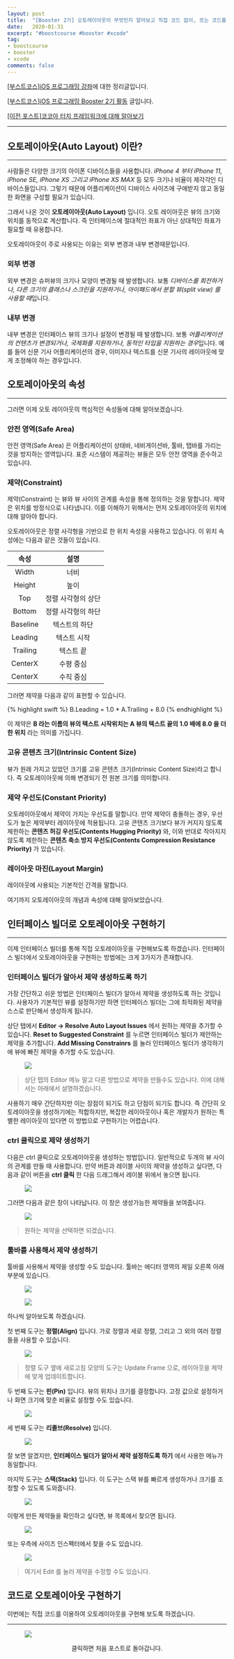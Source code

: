 ```yaml
---
layout: post
title:  "[Booster 2기] 오토레이아웃이 무엇인지 알아보고 직접 코드 없이, 또는 코드를 사용해서 구현해보기"
date:   2020-01-31
excerpt: "#boostcourse #booster #xcode"
tag:
- boostcourse
- booster
- xcode
comments: false
---
```


[[부스트코스]iOS 프로그래밍 강좌](https://www.edwith.org/boostcourse-ios/)에 대한 정리글입니다.

[[부스트코스]iOS 프로그래밍 Booster 2기 활동](https://woojin-hwang.github.io/boostcourse-ios/) 글입니다.

[[이전 포스트]코코아 터치 프레임워크에 대해 알아보기](https://woojin-hwang.github.io/xcode-cocoa/)

---

## 오토레이아웃(Auto Layout) 이란?

---

사람들은 다양한 크기의 아이폰 디바이스들을 사용합니다. *iPhone 4 부터 iPhone 11, iPhone SE, iPhone XS 그리고 iPhone XS MAX* 등 모두 크기나 비율이 제각각인 디바이스들입니다. 그렇기 때문에 어플리케이션이 디바이스 사이즈에 구애받지 않고 동일한 화면을 구성할 필요가 있습니다.

그래서 나온 것이 **오토레이아웃(Auto Layout)** 입니다. 오토 레이아웃은 뷰의 크기와 위치를 동적으로 계산합니다. 즉 인터페이스에 절대적인 좌표가 아닌 상대적인 좌표가 필요할 때 유용합니다.

오토레이아웃이 주로 사용되는 이유는 외부 변경과 내부 변경때문입니다.

### 외부 변경

외부 변경은 슈퍼뷰의 크기나 모양이 변경될 때 발생합니다. 보통 *디바이스를 회전하거나, 다른 크기의 클래스나 스크린을 지원하거나, 아이패드에서 분할 뷰(split view) 를 사용할 때*입니다.

### 내부 변경

내부 변경은 인터페이스 뷰의 크기나 설정이 변경될 때 발생합니다. 보통  *어플리케이션의 컨텐츠가 변경되거나, 국제화를 지원하거나, 동적인 타입을 지원하는 경우*입니다. 예를 들어 신문 기사 어플리케이션의 경우, 이미지나 텍스트를 신문 기사의 레이아웃에 맞게 조정해야 하는 경우입니다.

## 오토레이아웃의 속성

---

그러면 이제 오토 레이아웃의 핵심적인 속성들에 대해 알아보겠습니다.

### 안전 영역(Safe Area)

안전 영역(Safe Area) 은 어플리케이션이 상태바, 네비게이션바, 툴바, 탭바를 가리는 것을 방지하는 영역입니다. 표준 시스템이 제공하는 뷰들은 모두 안전 영역을 준수하고 있습니다.


### 제약(Constraint)

제약(Constraint) 는 뷰와 뷰 사이의 관계를 속성을 통해 정의하는 것을 말합니다. 제약은 위치를 방정식으로 나타냅니다. 이를 이해하기 위해서는 먼저 오토레이아웃의 위치에 대해 알아야 합니다.

오토레이아웃은 정렬 사각형을 기반으로 한 위치 속성을 사용하고 있습니다. 이 위치 속성에는 다음과 같은 것들이 있습니다.

| <center>속성</center> | <center>설명</center> |
|:--------|:--------:|
| <center>Width</center> | <center>너비</center> |
| <center>Height</center> | <center>높이</center> |
| <center>Top</center> | <center>정렬 사각형의 상단</center> |
| <center>Bottom</center> | <center>정렬 사각형의 하단</center> |
| <center>Baseline</center> | <center>텍스트의 하단</center> |
| <center>Leading</center> | <center>텍스트 시작</center> |
| <center>Trailing</center> | <center>텍스트 끝</center> |
| <center>CenterX</center> | <center>수평 중심</center> |
| <center>CenterX</center> | <center>수직 중심</center> |

그러면 제약을 다음과 같이 표현할 수 있습니다.

{% highlight swift %}
B.Leading = 1.0 * A.Trailing + 8.0
{% endhighlight %}

이 제약은 **B 라는 이름의 뷰의 텍스트 시작위치는 A 뷰의 텍스트 끝의 1.0 배에 8.0 을 더한 위치** 라는 의미를 가집니다.

### 고유 콘텐츠 크기(Intrinsic Content Size)

뷰가 원래 가지고 있었던 크기를 고유 콘텐츠 크기(Intrinsic Content Size)라고 합니다. 즉 오토레이아웃에 의해 변경되기 전 원본 크기를 의미합니다.

### 제약 우선도(Constant Priority)

오토레이아웃에서 제약이 가지는 우선도를 말합니다. 만약 제약이 충돌하는 경우, 우선도가 높은 제약부터 레이아웃에 적용됩니다. 고유 콘텐츠 크기보다 뷰가 커지지 않도록 제한하는 **콘텐츠 허깅 우선도(Contents Hugging Priority)** 와, 이와 반대로 작아지지 않도록 제한하는 **콘텐츠 축소 방지 우선도(Contents Compression Resistance Priority)** 가 있습니다.

### 레이아웃 마진(Layout Margin)

레이아웃에 사용되는 기본적인 간격을 말합니다.

여기까지 오토레이아웃의 개념과 속성에 대해 알아보았습니다.

## 인터페이스 빌더로 오토레이아웃 구현하기

---

이제 인터페이스 빌더를 통해 직접 오토레이아웃을 구현해보도록 하겠습니다. 인터페이스 빌더에서 오토레이아웃을 구현하는 방법에는 크게 3가지가 존재합니다.

### 인터페이스 빌더가 알아서 제약 생성하도록 하기

가장 간단하고 쉬운 방법은 인터페이스 빌더가 알아서 제약을 생성하도록 하는 것입니다. 사용자가 기본적인 뷰를 설정하기만 하면 인터페이스 빌더는 그에 최적화된 제약을 스스로 판단해서 생성하게 됩니다.

상단 탭에서 **Editor -> Resolve Auto Layout Issues** 에서 원하는 제약을 추가할 수 있습니다. **Reset to Suggested Constraint** 를 누르면 인터페이스 빌더가 제안하는 제약을 추가합니다. **Add Missing Constrainrs** 를 눌러 인터페이스 빌더가 생각하기에 뷰에 빠진 제약을 추가할 수도 있습니다.

<figure>
  <a href="https://raw.githubusercontent.com/woojin-hwang/woojin-hwang.github.io/master/_posts/img/xcode-autolayout/resolve_autolayout.png"><img src="https://raw.githubusercontent.com/woojin-hwang/woojin-hwang.github.io/master/_posts/img/xcode-autolayout/resolve_autolayout.png"></a>
</figure>

> 상단 탭의 Editor 메뉴 말고 다른 방법으로 제약을 만들수도 있습니다. 이에 대해서는 아래에서 설명하겠습니다.

사용하기 매우 간단하지만 이는 장점이 되기도 하고 단점이 되기도 합니다. 즉 간단히 오토레이아웃을 생성하기에는 적합하지만, 복잡한 레이아웃이나 혹은 개발자가 원하는 특별한 레이아웃이 있다면 이 방법으로 구현하기는 어렵습니다.

### ctrl 클릭으로 제약 생성하기

다음은 ctrl 클릭으로 오토레이아웃을 생성하는 방법입니다. 일반적으로 두개의 뷰 사이의 관계를 만들 때 사용합니다. 만약 버튼과 레이블 사이의 제약을 생성하고 싶다면, 다음과 같이 버튼을 **ctrl 클릭** 한 다음 드래그해서 레이블 위에서 놓으면 됩니다.

<figure>
  <a href="https://raw.githubusercontent.com/woojin-hwang/woojin-hwang.github.io/master/_posts/img/xcode-autolayout/ctrl_autolayout.png"><img src="https://raw.githubusercontent.com/woojin-hwang/woojin-hwang.github.io/master/_posts/img/xcode-autolayout/ctrl_autolayout.png"></a>
</figure>

그러면 다음과 같은 창이 나타납니다. 이 창은 생성가능한 제약들을 보여줍니다.

<figure>
  <a href="https://raw.githubusercontent.com/woojin-hwang/woojin-hwang.github.io/master/_posts/img/xcode-autolayout/ctrl_autolayout2.png"><img src="https://raw.githubusercontent.com/woojin-hwang/woojin-hwang.github.io/master/_posts/img/xcode-autolayout/ctrl_autolayout2.png"></a>
</figure>

> 원하는 제약을 선택하면 되겠습니다.

### 툴바를 사용해서 제약 생성하기

툴바를 사용해서 제약을 생성할 수도 있습니다. 툴바는 에디터 영역의 제일 오른쪽 아래 부분에 있습니다.

<figure>
  <a href="https://raw.githubusercontent.com/woojin-hwang/woojin-hwang.github.io/master/_posts/img/xcode-autolayout/toolbar.png"><img src="https://raw.githubusercontent.com/woojin-hwang/woojin-hwang.github.io/master/_posts/img/xcode-autolayout/toolbar.png"></a>
</figure>

<figure>
  <a href="https://raw.githubusercontent.com/woojin-hwang/woojin-hwang.github.io/master/_posts/img/xcode-autolayout/toolbar2.png"><img src="https://raw.githubusercontent.com/woojin-hwang/woojin-hwang.github.io/master/_posts/img/xcode-autolayout/toolbar2.png"></a>
</figure>

하나씩 알아보도록 하겠습니다.

첫 번째 도구는 **정렬(Align)** 입니다. 가로 정렬과 세로 정렬, 그리고 그 외의 여러 정렬들을 사용할 수 있습니다.

<figure>
  <a href="https://raw.githubusercontent.com/woojin-hwang/woojin-hwang.github.io/master/_posts/img/xcode-autolayout/align.png"><img src="https://raw.githubusercontent.com/woojin-hwang/woojin-hwang.github.io/master/_posts/img/xcode-autolayout/align.png"></a>
</figure>

> 정렬 도구 옆에 새로고침 모양의 도구는 Update Frame 으로, 레이아웃을 제약에 맞게 업데이트합니다.

두 번째 도구는 **핀(Pin)** 입니다. 뷰의 위치나 크기를 결정합니다. 고정 값으로 설정하거나 화면 크기에 맞춘 비율로 설정할 수도 있습니다.

<figure>
  <a href="https://raw.githubusercontent.com/woojin-hwang/woojin-hwang.github.io/master/_posts/img/xcode-autolayout/pin.png"><img src="https://raw.githubusercontent.com/woojin-hwang/woojin-hwang.github.io/master/_posts/img/xcode-autolayout/pin.png"></a>
</figure>

세 번째 도구는 **리졸브(Resolve)** 입니다.

<figure>
  <a href="https://raw.githubusercontent.com/woojin-hwang/woojin-hwang.github.io/master/_posts/img/xcode-autolayout/resolve.png"><img src="https://raw.githubusercontent.com/woojin-hwang/woojin-hwang.github.io/master/_posts/img/xcode-autolayout/resolve.png"></a>
</figure>

잘 보면 알겠지만, **인터페이스 빌더가 알아서 제약 설정하도록 하기** 에서 사용한 메뉴가 동일합니다.

마지막 도구는 **스택(Stack)** 입니다. 이 도구는 스택 뷰를 빠르게 생성하거나 크기를 조정할 수 있도록 도와줍니다.

<figure>
  <a href="https://raw.githubusercontent.com/woojin-hwang/woojin-hwang.github.io/master/_posts/img/xcode-autolayout/stack.png"><img src="https://raw.githubusercontent.com/woojin-hwang/woojin-hwang.github.io/master/_posts/img/xcode-autolayout/stack.png"></a>
</figure>

이렇게 만든 제약들을 확인하고 싶다면, 뷰 목록에서 찾으면 됩니다.

<figure>
  <a href="https://raw.githubusercontent.com/woojin-hwang/woojin-hwang.github.io/master/_posts/img/xcode-autolayout/view.png"><img src="https://raw.githubusercontent.com/woojin-hwang/woojin-hwang.github.io/master/_posts/img/xcode-autolayout/view.png"></a>
</figure>

또는 우측에 사이즈 인스펙터에서 찾을 수도 있습니다.

<figure>
  <a href="https://raw.githubusercontent.com/woojin-hwang/woojin-hwang.github.io/master/_posts/img/xcode-autolayout/inspector.png"><img src="https://raw.githubusercontent.com/woojin-hwang/woojin-hwang.github.io/master/_posts/img/xcode-autolayout/inspector.png"></a>
</figure>

> 여기서 Edit 를 눌러 제약을 수정할 수도 있습니다.

## 코드로 오토레이아웃 구현하기

이번에는 직접 코드를 이용하여 오토레이아웃을 구현해 보도록 하겠습니다.

---

<figure>
  <a href="https://woojin-hwang.github.io/boostcourse-ios/"><img src="https://raw.githubusercontent.com/woojin-hwang/woojin-hwang.github.io/master/_posts/img/boostcourse/tag.jpg"></a>
</figure>
<center>클릭하면 처음 포스트로 돌아갑니다.</center>